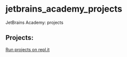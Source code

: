 # jetbrains_academy_projects
JetBrains Academy: projects

## Projects:
[Run projects on repl.it](https://replit.com/@dromakin/jetbrainsacademyprojects)